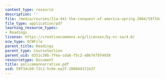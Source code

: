 ```yaml
---
content_type: resource
description: ''
file: /media/courses/21a-441-the-conquest-of-america-spring-2004/59f34cb972c15c6eea3f200d44372e37_policemannarrative.pdf
file_type: application/pdf
learning_resource_types:
- Readings
license: https://creativecommons.org/licenses/by-nc-sa/4.0/
ocw_type: OCWFile
parent_title: Readings
parent_type: CourseSection
parent_uid: d351c30b-77ea-cda6-f5c2-a0b747974938
resourcetype: Document
title: policemannarrative.pdf
uid: 59f34cb9-72c1-5c6e-ea3f-200d44372e37
---
```

